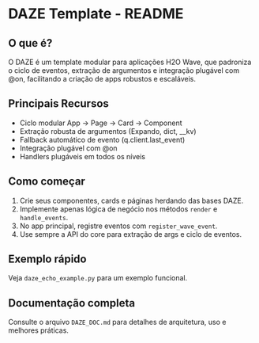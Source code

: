 # DAZE Template - README

## O que é?
O DAZE é um template modular para aplicações H2O Wave, que padroniza o ciclo de eventos, extração de argumentos e integração plugável com @on, facilitando a criação de apps robustos e escaláveis.

## Principais Recursos
- Ciclo modular App → Page → Card → Component
- Extração robusta de argumentos (Expando, dict, __kv)
- Fallback automático de evento (q.client.last_event)
- Integração plugável com @on
- Handlers plugáveis em todos os níveis

## Como começar
1. Crie seus componentes, cards e páginas herdando das bases DAZE.
2. Implemente apenas lógica de negócio nos métodos `render` e `handle_events`.
3. No app principal, registre eventos com `register_wave_event`.
4. Use sempre a API do core para extração de args e ciclo de eventos.

## Exemplo rápido
Veja `daze_echo_example.py` para um exemplo funcional.

## Documentação completa
Consulte o arquivo `DAZE_DOC.md` para detalhes de arquitetura, uso e melhores práticas.
